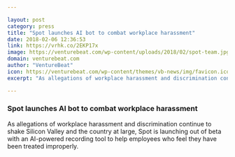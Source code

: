```yaml
---

layout: post
category: press
title: "Spot launches AI bot to combat workplace harassment"
date: 2018-02-06 12:36:53
link: https://vrhk.co/2EKP17x
image: https://venturebeat.com/wp-content/uploads/2018/02/spot-team.jpg?fit=780%2C519&strip=all
domain: venturebeat.com
author: "VentureBeat"
icon: https://venturebeat.com/wp-content/themes/vb-news/img/favicon.ico
excerpt: "As allegations of workplace harassment and discrimination continue to shake Silicon Valley and the country at large, Spot is launching out of beta with an AI-powered recording tool to help employees who feel they have been treated improperly."

---
```


### Spot launches AI bot to combat workplace harassment

As allegations of workplace harassment and discrimination continue to shake Silicon Valley and the country at large, Spot is launching out of beta with an AI-powered recording tool to help employees who feel they have been treated improperly.